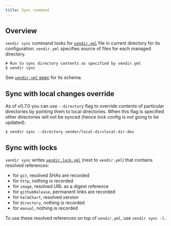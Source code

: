 ```yaml
---
title: Sync command
---
```


## Overview

`vendir sync` command looks for [`vendir.yml`](vendir-spec.md) file in current directory for its configuration. `vendir.yml` specifies source of files for each managed directory.

```
# Run to sync directory contents as specified by vendir.yml
$ vendir sync
```

See [`vendir.yml` spec](vendir-spec.md) for its schema.

## Sync with local changes override

As of v0.7.0 you can use `--directory` flag to override contents of particular directories by pointing them to local directories. When this flag is specified other directories will not be synced (hence lock config is not going to be updated).

```
$ vendir sync --directory vendor/local-dir=local-dir-dev
```

## Sync with locks

`vendir sync` writes [`vendir.lock.yml`](vendir-lock-spec.md) (next to `vendir.yml`) that contains resolved references:

- for `git`, resolved SHAs are recorded
- for `http`, nothing is recorded
- for `image`, resolved URL as a digest reference
- for `githubRelease`, permanent links are recorded
- for `helmChart`, resolved version
- for `directory`, nothing is recorded
- for `manual`, nothing is recorded

To use these resolved references on top of `vendir.yml`, use `vendir sync -l`.
